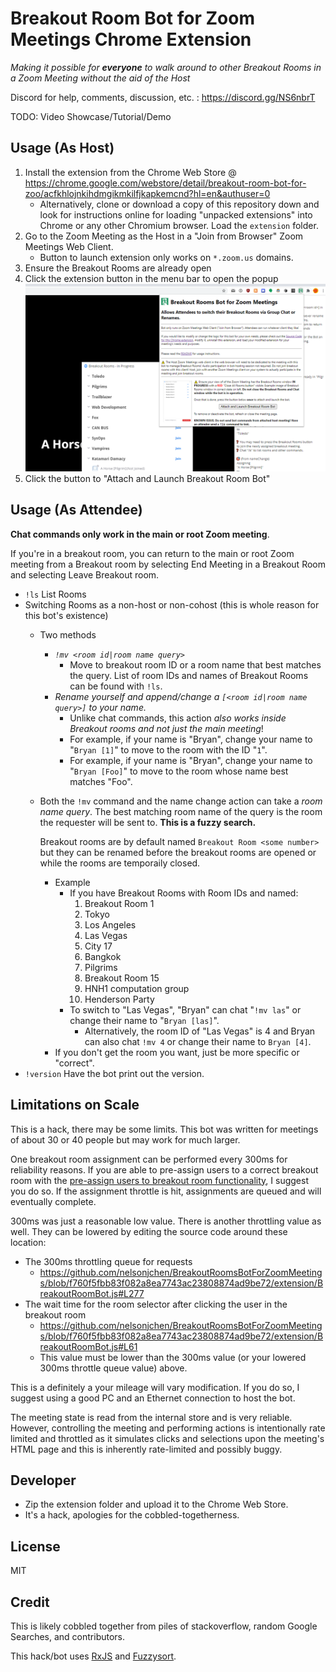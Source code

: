 # Breakout Room Bot for Zoom Meetings Chrome Extension

*Making it possible for **everyone** to walk around to other Breakout Rooms in a Zoom Meeting without the aid of the Host*

Discord for help, comments, discussion, etc. : https://discord.gg/NS6nbrT

TODO: Video Showcase/Tutorial/Demo

## Usage (As Host)

1. Install the extension from the Chrome Web Store @ https://chrome.google.com/webstore/detail/breakout-room-bot-for-zoo/acfkhlojnkihdmgikmkilfjkapkemcnd?hl=en&authuser=0
    * Alternatively, clone or download a copy of this repository down and look for instructions online for loading "unpacked extensions" into Chrome or any other Chromium browser. Load the `extension` folder.
2. Go to the Zoom Meeting as the Host in a "Join from Browser" Zoom Meetings Web Client.
    * Button to launch extension only works on `*.zoom.us` domains.
3. Ensure the Breakout Rooms are already open
4. Click the extension button in the menu bar to open the popup
    ![](launch.png)
5. Click the button to "Attach and Launch Breakout Room Bot"

## Usage (As Attendee)

**Chat commands only work in the main or root Zoom meeting**.

If you're in a breakout room, you can return to the main or root Zoom meeting from a Breakout room by selecting End Meeting in a Breakout Room and selecting Leave Breakout room.

* `!ls` List Rooms
* Switching Rooms as a non-host or non-cohost (this is whole reason for this bot's existence)
    * Two methods
        * *`!mv <room id|room name query>`*
            * Move to breakout room ID or a room name that best matches the query. List of room IDs and names of Breakout Rooms can be found with `!ls`.
        * *Rename yourself and append/change a `[<room id|room name query>]` to your name.*
            * Unlike chat commands, this action *also works inside Breakout rooms and not just the main meeting*!
            * For example, if your name is "Bryan", change your name to "`Bryan [1]`" to move to the room with the ID "`1`".
            * For example, if your name is "Bryan", change your name to "`Bryan [Foo]`" to move to the room whose name best matches "Foo".
    * Both the `!mv` command and the name change action can take a *room name query*.
      The best matching room name of the query is the room the requester will be sent to. **This is a fuzzy search.**

      Breakout rooms are by default named `Breakout Room <some number>` but they can be renamed before the breakout rooms are opened or while the rooms are temporaily closed.
        * Example
            * If you have Breakout Rooms with Room IDs and named:
                1. Breakout Room 1
                2. Tokyo
                3. Los Angeles
                4. Las Vegas
                5. City 17
                6. Bangkok
                7. Pilgrims
                8. Breakout Room 15
                9. HNH1 computation group
                10. Henderson Party
            * To switch to "Las Vegas", "Bryan" can chat "`!mv las`" or change their name to "`Bryan [las]`".
                * Alternatively, the room ID of "Las Vegas" is 4 and Bryan can also chat
                  `!mv 4` or change their name to `Bryan [4]`.
        * If you don't get the room you want, just be more specific or "correct".
* `!version` Have the bot print out the version.

## Limitations on Scale

This is a hack, there may be some limits. This bot was written for meetings of about 30 or 40 people but may work for much larger.

One breakout room assignment can be performed every 300ms for reliability reasons. If you are able to pre-assign users to a correct breakout room with the [pre-assign users to breakout room functionality][preassign], I suggest you do so. If the assignment throttle is hit, assignments are queued and will eventually complete.

300ms was just a reasonable low value. There is another throttling value as well. They can be lowered by editing the source code around these location:

* The 300ms throttling queue for requests
    * https://github.com/nelsonjchen/BreakoutRoomsBotForZoomMeetings/blob/f760f5fbb83f082a8ea7743ac23808874ad9be72/extension/BreakoutRoomBot.js#L277
* The wait time for the room selector after clicking the user in the breakout room
    * https://github.com/nelsonjchen/BreakoutRoomsBotForZoomMeetings/blob/f760f5fbb83f082a8ea7743ac23808874ad9be72/extension/BreakoutRoomBot.js#L61
    * This value must be lower than the 300ms value (or your lowered 300ms throttle queue value) above.

This is a definitely a your mileage will vary modification. If you do so, I suggest using a good PC and an Ethernet connection to host the bot.

The meeting state is read from the internal store and is very reliable. However, controlling the meeting and performing actions is intentionally rate limited and throttled as it simulates clicks
and selections upon the meeting's HTML page and this is inherently rate-limited and possibly buggy.


## Developer

* Zip the extension folder and upload it to the Chrome Web Store.
* It's a hack, apologies for the cobbled-togetherness.

## License

MIT

## Credit

This is likely cobbled together from piles of stackoverflow, random Google Searches, and contributors.

This hack/bot uses [RxJS][rxjs] and [Fuzzysort][fuzzysort].

[breakoutroominfo]: https://support.zoom.us/hc/en-us/articles/206476093-Enabling-breakout-rooms
[ocrbreakoutroombot]: https://github.com/ottoscholten/zoomChatBot
[desertpyhack]: https://www.meetup.com/Phoenix-Python-Meetup-Group/events/272227324/
[desertpy]: https://www.meetup.com/Phoenix-Python-Meetup-Group
[rxjs]: https://rxjs-dev.firebaseapp.com/
[fuzzysort]: https://github.com/farzher/fuzzysort
[preassign]: https://support.zoom.us/hc/en-us/articles/360032752671-Pre-assigning-participants-to-breakout-rooms